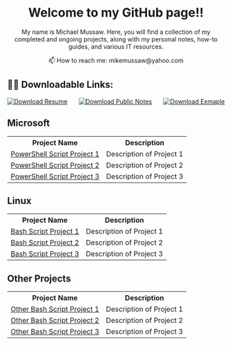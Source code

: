 <h1 align="center">Welcome to my GitHub page!!</h1>
<p align="center">My name is Michael Mussaw. Here, you will find a collection of my completed and ongoing projects, along with my personal notes, how-to guides, and various IT resources.</p>

<p align="center">
  📫 How to reach me: mikemussaw@yahoo.com
</p>

<h2>👨‍💻 Downloadable Links:</h2>
<div style="display: flex; justify-content: space-between;">
  <a href="https://github.com/mikemussaw/Resume/archive/refs/heads/main.zip">
    <img src="https://img.shields.io/badge/Download-Resume-green" alt="Download Resume">
  </a>
  <a href="">
    <img src="https://img.shields.io/badge/Download-Public_Notes-green" alt="Download Public Notes">
  </a>
  <a href="">
    <img src="https://img.shields.io/badge/Download-Exmaple-green" alt="Download Exmaple ">
  </a>
</div>

<h2>Microsoft</h2>
<table>
  <tr>
    <th>Project Name</th>
    <th>Description</th>
  </tr>
  <tr>
    <td><a href="https://github.com/username/repo1">PowerShell Script Project 1</a></td>
    <td>Description of Project 1</td>
  </tr>
  <tr>
    <td><a href="https://github.com/username/repo2">PowerShell Script Project 2</a></td>
    <td>Description of Project 2</td>
  </tr>
  <tr>
    <td><a href="https://github.com/username/repo3">PowerShell Script Project 3</a></td>
    <td>Description of Project 3</td>
  </tr>
</table>

<h2>Linux</h2>
<table>
  <tr>
    <th>Project Name</th>
    <th>Description</th>
  </tr>
  <tr>
    <td><a href="https://github.com/username/repo4">Bash Script Project 1</a></td>
    <td>Description of Project 1</td>
  </tr>
  <tr>
    <td><a href="https://github.com/username/repo5">Bash Script Project 2</a></td>
    <td>Description of Project 2</td>
  </tr>
  <tr>
    <td><a href="https://github.com/username/repo6">Bash Script Project 3</a></td>
    <td>Description of Project 3</td>
  </tr>
</table>

<h2>Other Projects</h2>
<table>
  <tr>
    <th>Project Name</th>
    <th>Description</th>
  </tr>
  <tr>
    <td><a href="https://github.com/username/repo7">Other Bash Script Project 1</a></td>
    <td>Description of Project 1</td>
  </tr>
  <tr>
    <td><a href="https://github.com/username/repo8">Other Bash Script Project 2</a></td>
    <td>Description of Project 2</td>
  </tr>
  <tr>
    <td><a href="https://github.com/username/repo9">Other Bash Script Project 3</a></td>
    <td>Description of Project 3</td>
  </tr>
</table>
